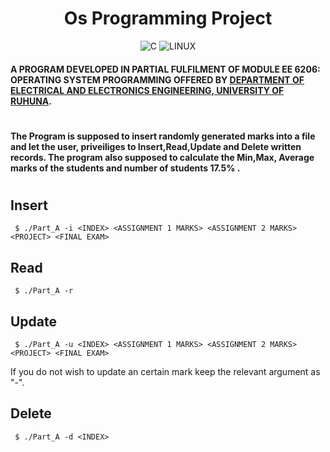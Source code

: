 <div align="center">

# Os Programming Project

![C](https://img.icons8.com/color/48/null/c-programming.png)
![LINUX](https://img.icons8.com/color/48/null/linux--v1.png)
</div>

#### A PROGRAM DEVELOPED IN PARTIAL FULFILMENT OF MODULE EE 6206: OPERATING SYSTEM PROGRAMMING OFFERED BY [DEPARTMENT OF ELECTRICAL AND ELECTRONICS ENGINEERING, UNIVERSITY OF RUHUNA](http://eie.eng.ruh.ac.lk/).
#
#### The Program is supposed to insert randomly generated marks into a file and let the user, priveiliges to Insert,Read,Update and Delete written records. The program also supposed to calculate the Min,Max, Average marks of the students and number of students 17.5% .
#
## Insert
```
 $ ./Part_A -i <INDEX> <ASSIGNMENT 1 MARKS> <ASSIGNMENT 2 MARKS> <PROJECT> <FINAL EXAM>
 ```
## Read
```
 $ ./Part_A -r
 ```
## Update
```
 $ ./Part_A -u <INDEX> <ASSIGNMENT 1 MARKS> <ASSIGNMENT 2 MARKS> <PROJECT> <FINAL EXAM>
 ```
If you do not wish to update an certain mark keep the relevant argument as "-".
## Delete
```
 $ ./Part_A -d <INDEX>
 ```